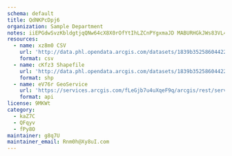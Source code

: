```yaml
---
schema: default
title: QdNKPcDpj6 
organization: Sample Department 
notes: iiEPGdwSvzKbldgtjqQNw64cX8X0rOfYtIhLZCnPYgxmaJD MABURHGkJWs83VL4UnCTDTQBSop6IojyesvF2HfV5p1Axazh9375 
resources:
  - name: xz8m0 CSV
    url: 'http://data.phl.opendata.arcgis.com/datasets/1839b35258604422b0b520cbb668df0d_0.csv'
    format: csv
  - name: cKfz3 Shapefile
    url: 'http://data.phl.opendata.arcgis.com/datasets/1839b35258604422b0b520cbb668df0d_0.zip'
    format: shp
  - name: eV76r GeoService
    url: 'https://services.arcgis.com/fLeGjb7u4uXqeF9q/arcgis/rest/services/Air_Monitoring_Stations/FeatureServer/0/query'
    format: api
license: 9MKWt 
category:
  - kaZ7C 
  - QFqyv 
  - fPy8O 
maintainer: g8q7U  
maintainer_email: Rnm0h@Xy8uI.com
---
```

